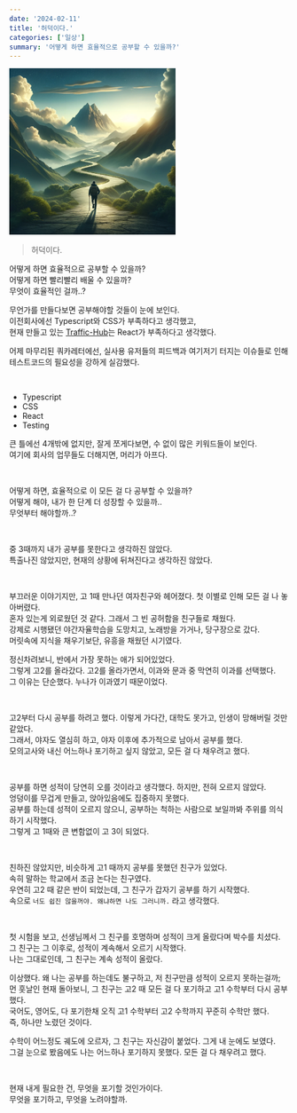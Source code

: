 ```yaml
---
date: '2024-02-11'
title: '허덕이다.'
categories: ['일상']
summary: '어떻게 하면 효율적으로 공부할 수 있을까?'
---
```


<img src="./the-journey.webp" width="300" height="300" alt="여정의 이미지">

> 허덕이다.

어떻게 하면 효율적으로 공부할 수 있을까?  
어떻게 하면 빨리빨리 배울 수 있을까?  
무엇이 효율적인 걸까..?

무언가를 만들다보면 공부해야할 것들이 눈에 보인다.  
이전회사에선 Typescript와 CSS가 부족하다고 생각했고,  
현재 만들고 있는 [Traffic-Hub](https://github.com/Geuni620/Traffic-Hub)는 React가 부족하다고 생각했다.

어제 마무리된 쿼카레터에선, 실사용 유저들의 피드백과 여기저기 터지는 이슈들로 인해 테스트코드의 필요성을 강하게 실감했다.

<br/>

- Typescript
- CSS
- React
- Testing

큰 틀에선 4개밖에 없지만, 잘게 쪼게다보면, 수 없이 많은 키워드들이 보인다.  
여기에 회사의 업무들도 더해지면, 머리가 아프다.

<br/>

어떻게 하면, 효율적으로 이 모든 걸 다 공부할 수 있을까?  
어떻게 해야, 내가 한 단계 더 성장할 수 있을까..  
무엇부터 해야할까..?

<br/>

중 3때까지 내가 공부를 못한다고 생각하진 않았다.  
특출나진 않았지만, 현재의 상황에 뒤쳐진다고 생각하진 않았다.

<br/>

부끄러운 이야기지만, 고 1때 만나던 여자친구와 헤어졌다. 첫 이별로 인해 모든 걸 나 놓아버렸다.  
혼자 있는게 외로웠던 것 같다. 그래서 그 빈 공허함을 친구들로 채웠다.  
강제로 시행됐던 야간자율학습을 도망치고, 노래방을 가거나, 당구장으로 갔다.  
머릿속에 지식을 채우기보단, 유흥을 채웠던 시기였다.

정신차려보니, 반에서 가장 못하는 애가 되어있었다.  
그렇게 고2를 올라갔다. 고2를 올라가면서, 이과와 문과 중 막연히 이과를 선택했다.  
그 이유는 단순했다. 누나가 이과였기 때문이었다.

<br/>

고2부터 다시 공부를 하려고 했다. 이렇게 가다간, 대학도 못가고, 인생이 망해버릴 것만 같았다.  
그래서, 야자도 열심히 하고, 야자 이후에 추가적으로 남아서 공부를 했다.  
모의고사와 내신 어느하나 포기하고 싶지 않았고, 모든 걸 다 채우려고 했다.

<br/>

공부를 하면 성적이 당연히 오를 것이라고 생각했다. 하지만, 전혀 오르지 않았다.  
엉덩이를 무겁게 만들고, 앉아있음에도 집중하지 못했다.  
공부를 하는데 성적이 오르지 않으니, 공부하는 척하는 사람으로 보일까봐 주위를 의식하기 시작했다.  
그렇게 고 1때와 큰 변함없이 고 3이 되었다.

<br/>

친하진 않았지만, 비슷하게 고1 때까지 공부를 못했던 친구가 있었다.  
속히 말하는 학교에서 조금 논다는 친구였다.  
우연히 고2 때 같은 반이 되었는데, 그 친구가 갑자기 공부를 하기 시작했다.  
속으로 `너도 쉽진 않을꺼야. 왜냐하면 나도 그러니까.` 라고 생각했다.

<br/>

첫 시험을 보고, 선생님께서 그 친구를 호명하며 성적이 크게 올랐다며 박수를 치셨다.  
그 친구는 그 이후로, 성적이 계속해서 오르기 시작했다.  
나는 그대로인데, 그 친구는 계속 성적이 올랐다.

이상했다. 왜 나는 공부를 하는데도 불구하고, 저 친구만큼 성적이 오르지 못하는걸까;  
먼 훗날인 현재 돌아보니, 그 친구는 고2 때 모든 걸 다 포기하고 고1 수학부터 다시 공부했다.  
국어도, 영어도, 다 포기한채 오직 고1 수학부터 고2 수학까지 꾸준히 수학만 했다.  
즉, 하나만 노렸던 것이다.

수학이 어느정도 궤도에 오르자, 그 친구는 자신감이 붙었다. 그게 내 눈에도 보였다.  
그걸 눈으로 봤음에도 나는 어느하나 포기하지 못했다. 모든 걸 다 채우려고 했다.

<br/>

현재 내게 필요한 건, 무엇을 포기할 것인가이다.  
무엇을 포기하고, 무엇을 노려야할까.
